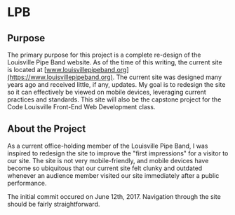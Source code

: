 # LPB
## Purpose
The primary purpose for this project is a complete re-design of the Louisville Pipe Band website. As of the time of this writing, the current site is located at [www.louisvillepipeband.org](https://www.louisvillepipeband.org). The current site was designed many years ago and received little, if any, updates. My goal is to redesign the site so it can effectively be viewed on mobile devices, leveraging current practices and standards. This site will also be the capstone project for the Code Louisville Front-End Web Development class.

## About the Project
As a current office-holding member of the Louisville Pipe Band, I was inspired to redesign the site to improve the "first impressions" for a visitor to our site. The site is not very mobile-friendly, and mobile devices have become so ubiquitous that our current site felt clunky and outdated whenever an audience member visited our site immediately after a public performance. 

The initial commit occured on June 12th, 2017. Navigation through the site should be fairly straightforward.